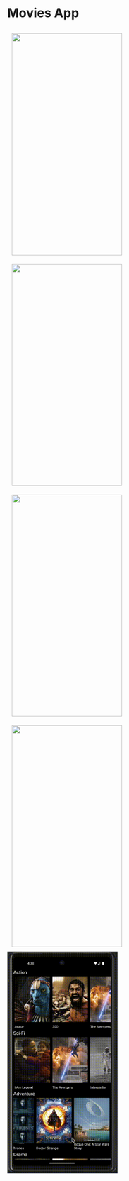 # Movies App


<img align="left" src="https://github.com/Shani-kumar/Movies-App/blob/main/ScreenShots/Screenshot%202024-07-18%20at%204.31.15%E2%80%AFPM.png" width="250" height="500" style="margin: 10px;">

<img align="left" src="https://github.com/Shani-kumar/Movies-App/blob/main/ScreenShots/Screenshot%202024-07-18%20at%204.32.03%E2%80%AFPM.png" width="250" height="500" style="margin: 10px;">

<img align="left" src="https://github.com/Shani-kumar/Movies-App/blob/main/ScreenShots/Screenshot%202024-07-18%20at%204.33.53%E2%80%AFPM.png" width="250" height="500" style="margin: 10px;">


<img align="left" src="https://github.com/Shani-kumar/Movies-App/blob/main/ScreenShots/Screenshot%202024-07-18%20at%204.35.02%E2%80%AFPM.png" width="250" height="500" style="margin: 10px;">

<img src="https://github.com/Shani-kumar/Movies-App/blob/main/ScreenShots/recording.gif" width="250" height="500" alt="Demo GIF">

